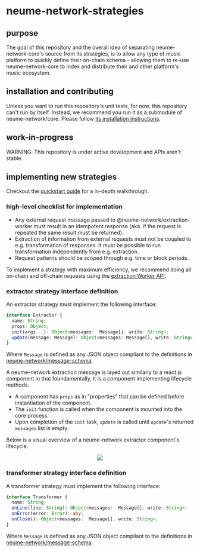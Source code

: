 # neume-network-strategies

## purpose

The goal of this repository and the overall idea of separating
neume-network-core's source from its strategies, is to allow any type of music
platform to quickly define their on-chain schema - allowing them to re-use
neume-network-core to index and distribute their and other platform's music
ecosystem.

## installation and contributing

Unless you want to run this repository's unit tests, for now, this repository
can't run by itself. Instead, we recommend you run it as a submodule of
neume-network/core. Please follow [its installation
instructions](https://github.com/neume-network/core#installation).

## work-in-progress

WARNING: This repository is under active development and APIs aren't stable.

## implementing new strategies

Checkout the [quickstart guide](https://github.com/neume-network/strategies/blob/main/docs/quickstart.md) for a in-depth walkthrough.

### high-level checklist for implementation

- Any external request message passed to @neume-network/extraction-worker must
  result in an idempotent response (aka. if the request is repeated the same
  result must be returned).
- Extraction of information from external requests must not be coupled to e.g.
  transformation of responses. It must be possible to run transformation
  independently from e.g. extraction.
- Request patterns should be scoped through e.g. time or block periods.

To implement a strategy with maximum efficiency, we recommend doing all
on-chain and off-chain requests using the [extraction Worker
API](https://github.com/neume-network/extraction-worker#extractor-worker-api).

### extractor strategy interface definition

An extractor strategy must implement the following interface:

```ts
interface Extractor {
  name: String;
  props: Object;
  init(args...): Object<messages:  Message[], write: String>;
  update(message: Message): Object<messages: Message[], write: String>;
}
```

Where `Message` is defined as any JSON object compliant to the definitions in
[neume-network/message-schema](https://github.com/neume-network/message-schema).

A neume-network extraction message is layed out similarly to a react.js
component in that foundamentally, it is a component implementing lifecycle
methods.

- A component has `props` as in "properties" that can be defined before
  instantiation of the component.
- The `init` function is called when the component is mounted into the core
  process.
- Upon completion of the `init` task, `update` is called until `update`'s
  returned `messages` list is empty.

Below is a visual overview of a neume-network extractor component's lifecycle.

<p align="center">
  <img src="/assets/extractor-lifecycle-component.png" />
</p>

### transformer strategy interface definition

A transformer strategy must implement the following interface:

```ts
interface Transformer {
  name: String;
  onLine(line: String): Object<messages:  Message[], write: String>;
  onError(error: Error): any;
  onClose(): Object<messages:  Message[], write: String>;
}
```

Where `Message` is defined as any JSON object compliant to the definitions in
[neume-network/message-schema](https://github.com/neume-network/message-schema).
